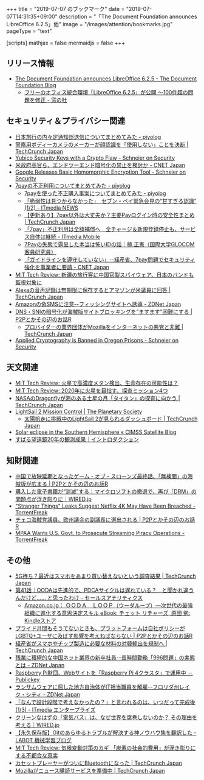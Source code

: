 +++
title = "2019-07-07 のブックマーク"
date =  "2019-07-07T14:31:35+09:00"
description = "「The Document Foundation announces LibreOffice 6.2.5」他"
image = "/images/attention/bookmarks.jpg"
pageType = "text"

[scripts]
  mathjax = false
  mermaidjs = false
+++

## リリース情報

- [The Document Foundation announces LibreOffice 6.2.5 - The Document Foundation Blog](https://blog.documentfoundation.org/blog/2019/07/04/tdf-announces-libreoffice-625/)
    - [フリーのオフィス統合環境「LibreOffice 6.2.5」が公開 ～100件超の問題を修正 - 窓の杜](https://forest.watch.impress.co.jp/docs/news/1194651.html)

## セキュリティ＆プライバシー関連

- [日本旅行の内々定通知誤送信についてまとめてみた - piyolog](https://piyolog.hatenadiary.jp/entry/2019/06/30/181404)
- [警察用ボディーカメラのメーカーが顔認識を「使用しない」ことを決断  |  TechCrunch Japan](https://jp.techcrunch.com/2019/07/01/2019-06-27-police-body-cam-maker-axon-says-no-to-facial-recognition-for-now/)
- [Yubico Security Keys with a Crypto Flaw - Schneier on Security](https://www.schneier.com/blog/archives/2019/07/yubico_security.html)
- [米政府高官ら、エンドツーエンド暗号化の禁止を検討か - CNET Japan](https://japan.cnet.com/article/35139259/)
- [Google Releases Basic Homomorphic Encryption Tool - Schneier on Security](https://www.schneier.com/blog/archives/2019/07/google_releases_1.html)
- [7payの不正利用についてまとめてみた - piyolog](https://piyolog.hatenadiary.jp/entry/2019/07/04/065925)
    - [7payを使った不正購入事案についてまとめてみた - piyolog](https://piyolog.hatenadiary.jp/entry/2019/07/05/055548)
    - [「脆弱性は見つからなかった」　セブン・ペイ緊急会見の“甘すぎる認識” (1/2) - ITmedia NEWS](https://www.itmedia.co.jp/news/articles/1907/04/news113.html)
    - [【更新あり】7pay以外は大丈夫か？主要Payログイン時の安全性まとめ  |  TechCrunch Japan](https://jp.techcrunch.com/2019/07/05/7pay-unauthorized-access/)
    - [「7pay」不正利用は全額補償へ　全チャージ＆新規登録停止も、サービス自体は継続 - ITmedia Mobile](https://www.itmedia.co.jp/mobile/articles/1907/04/news101.html)
    - [7Payの失態で露呈した本当は怖いIDの話｜楠 正憲（国際大学GLOCOM 客員研究員）](https://comemo.nikkei.com/n/n3b3fb417e637)
    - [「ガイドラインを遵守していない」--経産省、7pay問題でセキュリティ強化を事業者に要請 - CNET Japan](https://japan.cnet.com/article/35139554/)
- [MIT Tech Review: 新疆の旅行客に中国官製スパイウェア、日本のバンドも監視対象に](https://www.technologyreview.jp/nl/chinese-border-guards-are-putting-a-surveillance-app-on-tourists-phones/)
- [Alexaの音声記録は無期限に保存するとアマゾンが米議員に回答  |  TechCrunch Japan](https://jp.techcrunch.com/2019/07/05/2019-07-03-amazon-responds-to-a-u-s-senators-inquiry-confirms-alexa-voice-records-are-kept-indefinitely/)
- [Amazonの偽SMSに注意--フィッシングサイトへ誘導 - ZDNet Japan](https://japan.zdnet.com/article/35139547/)
- [DNS・SNIの暗号化が海賊版サイトブロッキングを"ますます"困難にする | P2Pとかその辺のお話R](https://p2ptk.org/copyright/2511)
    - [プロバイダーの業界団体がMozillaをインターネットの悪党と非難  |  TechCrunch Japan](https://jp.techcrunch.com/2019/07/06/2019-07-05-isp-group-mozilla-internet-villain-dns-privacy/)
- [Applied Cryptography is Banned in Oregon Prisons - Schneier on Security](https://www.schneier.com/blog/archives/2019/07/applied_cryptog_2.html)

## 天文関連

- [MIT Tech Review: 火星で高濃度メタン検出、生命存在の可能性は？](https://www.technologyreview.jp/nl/nasas-mars-rover-has-spotted-a-huge-methane-spike-could-it-be-life/)
- [MIT Tech Review: 2020年に火星を目指す、探査ミッション4つ](https://www.technologyreview.jp/s/149547/all-the-new-mars-missions-being-launched-in-2020/)
- [NASAのDragonflyが海のある土星の月「タイタン」の探査に向かう  |  TechCrunch Japan](https://jp.techcrunch.com/2019/07/01/2019-06-27-nasas-dragonfly-will-fly-across-the-surface-of-titan-saturns-ocean-moon/)
- [LightSail 2 Mission Control | The Planetary Society](http://www.planetary.org/explore/projects/lightsail-solar-sailing/lightsail-mission-control.html)
    - [太陽帆走に挑戦中のLightSail 2が見られるダッシュボード  |  TechCrunch Japan](https://jp.techcrunch.com/2019/07/06/2019-07-05-new-lightsail-2-mission-dashboard-lets-anyone-check-in-on-solar-sail-spacecrafts-progress/)
- [Solar eclipse in the Southern Hemisphere «  CIMSS Satellite Blog](http://cimss.ssec.wisc.edu/goes/blog/archives/33670)
- [すばる望遠鏡20年の観測成果｜イントロダクション](https://www.nao.ac.jp/study/subaru20/)

## 知財関連

- [中国で放映延期となったゲーム・オブ・スローンズ最終話、「無検閲」の海賊版が広まる | P2Pとかその辺のお話R](https://p2ptk.org/copyright/2006)
- [購入した電子書籍が“消滅”する：マイクロソフトの撤退で、再び「DRM」の問題点が浮き彫りに｜WIRED.jp](https://wired.jp/2019/07/02/microsoft-ebook-apocalypse-drm/)
- ["Stranger Things" Leaks Suggest Netflix 4K May Have Been Breached - TorrentFreak](https://torrentfreak.com/stranger-things-leaks-suggest-netflix-4k-may-have-been-breached-190705/)
- [チェコ海賊党議員、欧州議会の副議長に選出される | P2Pとかその辺のお話R](https://p2ptk.org/activism/2592)
- [MPAA Wants U.S. Govt. to Prosecute Streaming Piracy Operations - TorrentFreak](https://torrentfreak.com/mpaa-wants-u-s-govt-to-prosecute-streaming-piracy-operations-190706/)

## その他

- [5G待ち？最近はスマホをあまり買い替えないという調査結果  |  TechCrunch Japan](https://jp.techcrunch.com/2019/06/29/2019-06-28-smartphone-users-are-upgrading-less-frequently-will-5g-help/)
- [第41話｜OODAは先進的で、PDCAサイクルは遅れている？　と聞かれ違うんだけど…… と思ったわけ – セールスアナリティクス](https://www.salesanalytics.co.jp/column/no00041/)
    - [Amazon.co.jp： ＯＯＤＡ　ＬＯＯＰ（ウーダループ）―次世代の最強組織に進化する意思決定スキル eBook: チェット リチャーズ, 原田 勉: Kindleストア](https://www.amazon.co.jp/exec/obidos/ASIN/B07ND6QTN4/baldandersinf-22/)
- [プライド月間もそうでないときも、プラットフォームは自社ポリシーがLGBTQ+ユーザに及ぼす影響を考えねばならない | P2Pとかその辺のお話R](https://p2ptk.org/freedom-of-speech/2399)
- [経産省がスマホやチップ製造に必要な材料の対韓輸出を規制へ  |  TechCrunch Japan](https://jp.techcrunch.com/2019/07/01/2019-07-01-japan-will-restrict-the-export-of-some-materials-used-in-smartphones-and-chips-to-south-korea/)
- [残業に積極的な中国ネット業界の新卒社員--長時間勤務「996問題」の実態とは - ZDNet Japan](https://japan.zdnet.com/article/35139264/)
- [Raspberry Pi財団、Webサイトを「Raspberry Pi 4クラスタ」で運用中 － Publickey](https://www.publickey1.jp/blog/19/raspberry_piwebraspberry_pi_4.html)
- [ランサムウェアに屈した地方自治体がIT担当職員を解雇--フロリダ州レイク・シティ - ZDNet Japan](https://japan.zdnet.com/article/35139315/)
- [「なんで設計段階で考えなかったの？」と言われるのは、いつだって完成後 (1/3) - ITmedia エンタープライズ](https://www.itmedia.co.jp/enterprise/articles/1907/02/news037.html)
- [クリーンなはずの「電気バス」は、なぜ世界を席巻しないのか？ その理由を考える｜WIRED.jp](https://wired.jp/2019/07/01/electric-buses-havent-taken-over-world/)
- [【永久保存版】Gitのあらゆるトラブルが解決する神ノウハウ集を翻訳した - LABOT 機械学習ブログ](https://blog.labot.jp/entry/2019/07/01/183204)
- [MIT Tech Review: 気候変動対策のカギ 「炭素の社会的費用」が浮き彫りにする不都合な真実](https://www.technologyreview.jp/s/149812/the-one-number-you-need-to-know-about-climate-change/)
- [カセットプレーヤーがついにBluetoothになった  |  TechCrunch Japan](https://jp.techcrunch.com/2019/07/05/2019-07-04-the-cassette-player-finally-goes-bluetooth/)
- [Mozillaがニュース購読サービスを準備中  |  TechCrunch Japan](https://jp.techcrunch.com/2019/07/06/2019-07-05-mozilla-readies-launch-of-news-subscription-service/)
